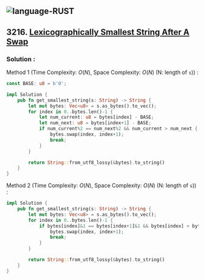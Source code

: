 ![language-RUST](https://img.shields.io/badge/RUST-8d4004?style=for-the-badge&logo=RUST)
---

## 3216. [Lexicographically Smallest String After A Swap](https://leetcode.com/problems/lexicographically-smallest-string-after-a-swap)

### Solution :

Method 1 (Time Complexity: $O(N)$, Space Complexity: $O(N)$ (N: length of `s`)) :
```Rust
const BASE: u8 = b'0';

impl Solution {
    pub fn get_smallest_string(s: String) -> String {
        let mut bytes: Vec<u8> = s.as_bytes().to_vec();
        for index in 0..bytes.len()-1 {
            let num_current: u8 = bytes[index] - BASE;
            let num_next: u8 = bytes[index+1] - BASE;
            if num_current%2 == num_next%2 && num_current > num_next {
                bytes.swap(index, index+1);
                break;
            }
        }

        return String::from_utf8_lossy(&bytes).to_string()
    }
}
```

Method 2 (Time Complexity: $O(N)$, Space Complexity: $O(N)$ (N: length of `s`)) :
```rust
impl Solution {
    pub fn get_smallest_string(s: String) -> String {
        let mut bytes: Vec<u8> = s.as_bytes().to_vec();
        for index in 0..bytes.len()-1 {
            if bytes[index]&1 == bytes[index+1]&1 && bytes[index] > bytes[index+1] {
                bytes.swap(index, index+1);
                break;
            }
        }

        return String::from_utf8_lossy(&bytes).to_string()
    }
}
```
